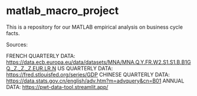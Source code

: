 # matlab_macro_project
This is a repository for our MATLAB empirical analysis on business cycle facts.

Sources:

FRENCH QUARTERLY DATA: https://data.ecb.europa.eu/data/datasets/MNA/MNA.Q.Y.FR.W2.S1.S1.B.B1GQ._Z._Z._Z.EUR.LR.N
US QUARTERLY DATA: https://fred.stlouisfed.org/series/GDP
CHINESE QUARTERLY DATA: https://data.stats.gov.cn/english/adv.htm?m=advquery&cn=B01
ANNUAL DATA: https://pwt-data-tool.streamlit.app/
